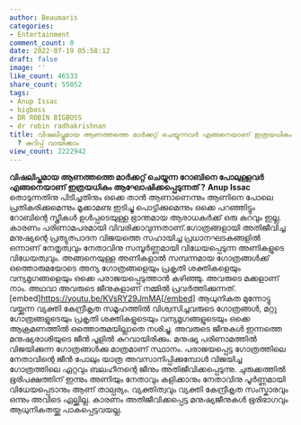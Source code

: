 ```yaml
---
author: Beaumaris
categories:
- Entertainment
comment_count: 0
date: 2022-07-19 05:58:12
draft: false
image: ''
like_count: 46533
share_count: 55052
tags:
- Anup Issac
- bigboss
- DR ROBIN BIGBOSS
- dr robin radhakrishnan
title: വിഷലിപ്തമായ ആണത്തത്തെ മാർക്കറ്റ് ചെയ്യുന്നവർ എങ്ങനെയാണ് ഇത്രയധികം ആഘോഷിക്കപ്പെടുന്നത്
  ? കുറിപ്പ് വായിക്കാം
view_count: 2222942
---
```


**വിഷലിപ്തമായ ആണത്തത്തെ മാർക്കറ്റ് ചെയ്യുന്ന റോബിനെ പോലുള്ളവർ എങ്ങനെയാണ് ഇത്രയധികം ആഘോഷിക്കപ്പെടുന്നത് ?** **Anup Issac** തൊടുന്നതിനു പിടിച്ചതിനും ഒക്കെ താൻ ആണാണെന്നും ആണിനെ പോലെ പ്രതികരിക്കുമെന്നും മൂക്കാമണ്ട ഇടിച്ചു പൊട്ടിക്കുമെന്നും ഒക്കെ പറഞ്ഞിട്ടും റോബിന്റെ സ്ത്രീകൾ ഉൾപ്പടെയുള്ള ഭ്രാന്തമായ ആരാധകർക്ക് ഒരു കുറവും ഇല്ല. കാരണം പരിണാമപരമായി വിവരിക്കാവുന്നതാണ്.ഗോത്രങ്ങളായി അതിജീവിച്ച മനുഷ്യന്റെ പ്രത്യുത്പാദന വിജയത്തെ സഹായിച്ച പ്രധാനഘടകങ്ങളിൽ ഒന്നാണ് നേതൃത്വവും നേതാവിനു സമ്പൂർണ്ണമായി വിധേയപ്പെടുന്ന അണികളുടെ വിധേയത്വവും. അങ്ങനെയുള്ള അണികളാൽ സമ്പന്നമായ ഗോത്രങ്ങൾക്ക് ഒത്തൊരുമയോടെ അന്യ ഗോത്രങ്ങളെയും പ്രകൃതി ശക്തികളെയും വന്യമൃഗങ്ങളെയും ഒക്കെ പരാജയപ്പെടുത്താൻ കഴിഞ്ഞു. അവരുടെ മക്കളാണ് നാം. അഥവാ അവരുടെ ജീനുകളാണ് നമ്മിൽ പ്രവർത്തിക്കുന്നത്. [embed]https://youtu.be/KVsRY29JmMA[/embed] ആധുനികത മുന്നോട്ടു വയ്ക്കുന്ന വ്യക്തി കേന്ദ്രീകൃത സമൂഹത്തിൽ വിശ്വസിച്ചവരുടെ ഗോത്രങ്ങൾ, മറ്റു ഗോത്രങ്ങളുടെയും പ്രകൃതി ശക്തികളുടെയും വന്യമൃഗങ്ങളുടെയും ഒക്കെ ആക്രമണത്തിൽ ഒത്തൊരുമയില്ലാതെ നശിച്ചു. അവരുടെ ജീനുകൾ ഇന്നത്തെ മനുഷ്യരാശിയുടെ ജീൻ പൂളിൽ കുറവായിരിക്കും. മനുഷ്യ പരിണാമത്തിൽ വിജയിക്കുന്ന ഗോത്രങ്ങൾക്കു മാത്രമാണ് സ്ഥാനം. പരാജയപ്പെട്ട ഗോത്രത്തിലെ നേതാവിന്റെ ജീൻ പോലും യാത്ര അവസാനിപ്പിക്കുമ്പോൾ വിജയിച്ച ഗോത്രത്തിലെ ഏറ്റവും ബലഹീനന്റെ ജീനും അതിജീവിക്കപ്പെടുന്നു. ചുരുക്കത്തിൽ ഭൂരിപക്ഷത്തിന് ഇന്നും അണിയും നേതാവും കളിക്കാനും നേതാവിനു പൂർണ്ണമായി വിധേയപ്പെടാനും ആണ് താല്പര്യം. വ്യക്തിത്വവും വ്യക്തി കേന്ദ്രീകൃത സംസ്കാരവും ഒന്നും അവിടെ ഏല്ക്കില്ല. കാരണം അതിജീവിക്കപ്പെട്ട മനുഷ്യജീനുകൾ ഭൂരിഭാഗവും ആധുനികതയ്ക്കു പാകപ്പെട്ടവയല്ല.